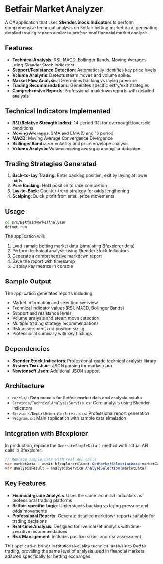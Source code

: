 # Betfair Market Analyzer

A C# application that uses **Skender.Stock.Indicators** to perform comprehensive technical analysis on Betfair betting market data, generating detailed trading reports similar to professional financial market analysis.

## Features

- **Technical Analysis**: RSI, MACD, Bollinger Bands, Moving Averages using Skender.Stock.Indicators
- **Support/Resistance Detection**: Automatically identifies key price levels
- **Volume Analysis**: Detects steam moves and volume spikes
- **Market Flow Analysis**: Determines backing vs laying pressure
- **Trading Recommendations**: Generates specific entry/exit strategies
- **Comprehensive Reports**: Professional markdown reports with detailed analysis

## Technical Indicators Implemented

- **RSI (Relative Strength Index)**: 14-period RSI for overbought/oversold conditions
- **Moving Averages**: SMA and EMA (5 and 10 period)
- **MACD**: Moving Average Convergence Divergence
- **Bollinger Bands**: For volatility and price envelope analysis
- **Volume Analysis**: Volume moving averages and spike detection

## Trading Strategies Generated

1. **Back-to-Lay Trading**: Enter backing position, exit by laying at lower odds
2. **Pure Backing**: Hold position to race completion
3. **Lay-to-Back**: Counter-trend strategy for odds lengthening
4. **Scalping**: Quick profit from small price movements

## Usage

```bash
cd src/BetfairMarketAnalyzer
dotnet run
```

The application will:
1. Load sample betting market data (simulating Bfexplorer data)
2. Perform technical analysis using Skender.Stock.Indicators
3. Generate a comprehensive markdown report
4. Save the report with timestamp
5. Display key metrics in console

## Sample Output

The application generates reports including:

- Market information and selection overview
- Technical indicator values (RSI, MACD, Bollinger Bands)
- Support and resistance levels
- Volume analysis and steam move detection
- Multiple trading strategy recommendations
- Risk assessment and position sizing
- Professional summary with key findings

## Dependencies

- **Skender.Stock.Indicators**: Professional-grade technical analysis library
- **System.Text.Json**: JSON parsing for market data
- **Newtonsoft.Json**: Additional JSON support

## Architecture

- `Models/`: Data models for Betfair market data and analysis results
- `Services/TechnicalAnalysisService.cs`: Core analysis using Skender indicators
- `Services/ReportGeneratorService.cs`: Professional report generation
- `Program.cs`: Main application with sample data simulation

## Integration with Bfexplorer

In production, replace the `GenerateSampleData()` method with actual API calls to Bfexplorer:

```csharp
// Replace sample data with real API calls
var marketData = await bfexplorerClient.GetMarketSelectionData(marketId, selectionId);
var analysisResult = analysisService.AnalyzeSelection(marketData);
```

## Key Features

- **Financial-grade Analysis**: Uses the same technical indicators as professional trading platforms
- **Betfair-specific Logic**: Understands backing vs laying pressure and odds movements
- **Professional Reports**: Generate detailed markdown reports suitable for trading decisions
- **Real-time Analysis**: Designed for live market analysis with time-sensitive recommendations
- **Risk Management**: Includes position sizing and risk assessment

This application brings institutional-quality technical analysis to Betfair trading, providing the same level of analysis used in financial markets adapted specifically for betting exchanges.
